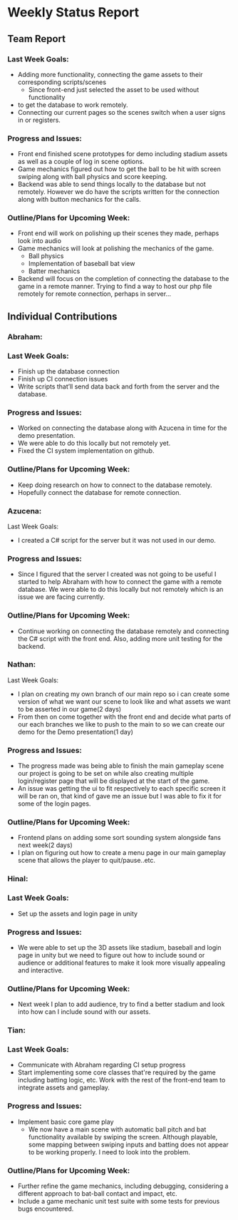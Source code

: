 # Weekly Status Report

## Team Report
### Last Week Goals:
- Adding more functionality, connecting the game assets to their corresponding scripts/scenes
    - Since front-end just selected the asset to be used without functionality
-  to get the database to work remotely.
- Connecting our current pages so the scenes switch when a user signs in or registers.

### Progress and Issues:
- Front end finished scene prototypes for demo including stadium assets as well as a couple of log in scene options.
- Game mechanics figured out how to get the ball to be hit with screen swiping along with ball physics and score keeping. 
- Backend was able to send things locally to the database but not remotely. However we do have the scripts written for the connection along with button mechanics for the calls. 


### Outline/Plans for Upcoming Week:
- Front end will work on polishing up their scenes they made, perhaps look into audio
- Game mechanics will look at polishing the mechanics of the game.
  - Ball physics
  - Implementation of baseball bat view
  - Batter mechanics
- Backend will focus on the completion of connecting the database to the game in a remote manner. Trying to find a way to host our php file remotely for remote connection, perhaps in server…
	


## Individual Contributions
### Abraham:
### Last Week Goals:
- Finish up the database connection
- Finish up CI connection issues
- Write scripts that’ll send data back and forth from the server and the database. 
		
### Progress and Issues:
- Worked on connecting the database along with Azucena in time for the demo presentation.
- We were able to do this locally but not remotely yet.
- Fixed the CI system implementation on github.

### Outline/Plans for Upcoming Week:
- Keep doing research on how to connect to the database remotely.
- Hopefully connect the database for remote connection. 

### Azucena:
Last Week Goals:
- I created a C# script for the server but it was not used in our demo.
		
### Progress and Issues:
- Since I figured that the server I created was not going to be useful I started to help Abraham with how to connect the game with a remote database. We were able to do this locally but not remotely which is an issue we are facing currently.

### Outline/Plans for Upcoming Week:
- Continue working on connecting the database remotely and connecting the C# script with the front end. Also, adding more unit testing for the backend.

### Nathan:
Last Week Goals:
- I plan on creating my own branch of our main repo so i can create some version of what we want our scene to look like and what assets we want to be asserted in our game(2 days)
- From then on come together with the front end and decide what parts of our each branches we like to push to the main to so we can create our demo for the Demo presentation(1 day) 

### Progress and Issues:
- The progress made was being able to finish the main gameplay scene our project is going to be set on while also creating multiple login/register page that will be displayed at the start of the game. 
- An issue was getting the ui to fit respectively to each specific screen it will be ran on, that kind of gave me an issue but I was able to fix it for some of the login pages.

### Outline/Plans for Upcoming Week:
- Frontend plans on adding some sort sounding system alongside fans next week(2 days)
- I plan on figuring out how to create a menu page in our main gameplay scene that allows the player to quit/pause..etc. 

### Hinal:
### Last Week Goals:
- Set up the assets and login page in unity

### Progress and Issues:
- We were able to set up the 3D assets like stadium, baseball and login page in unity but we need to figure out how to include sound or audience or additional features to make it look more visually appealing and interactive.
### Outline/Plans for Upcoming Week:
- Next week I plan to add audience, try to find a better stadium and look into  how can I include sound with our assets. 

### Tian:
### Last Week Goals:
- Communicate with Abraham regarding CI setup progress
- Start implementing some core classes that're required by the game including batting logic, etc. Work with the rest of the front-end team to integrate assets and gameplay.

### Progress and Issues:
- Implement basic core game play
  - We now have a main scene with automatic ball pitch and bat functionality available by swiping the screen. Although playable, some mapping between swiping inputs and batting does not appear to be working properly. I need to look into the problem.

### Outline/Plans for Upcoming Week:
- Further refine the game mechanics, including debugging, considering a different approach to bat-ball contact and impact, etc.
- Include a game mechanic unit test suite with some tests for previous bugs encountered.

